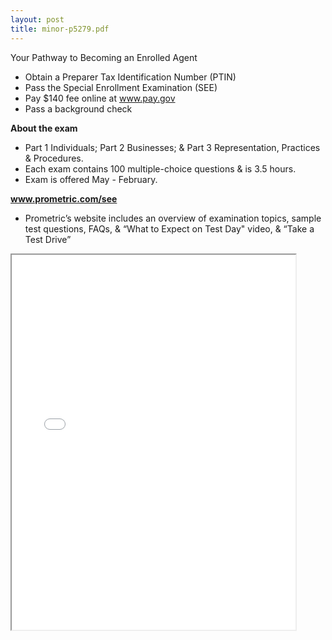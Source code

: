 ```yaml
---
layout: post
title: minor-p5279.pdf
--- 
```


Your Pathway to Becoming an Enrolled Agent

- Obtain a Preparer Tax Identification Number (PTIN)
- Pass the Special Enrollment Examination (SEE)
- Pay $140 fee online at www.pay.gov
- Pass a background check

**About the exam**

- Part 1 Individuals; Part 2 Businesses; & Part 3 Representation, Practices & Procedures.
- Each exam contains 100 multiple-choice questions & is 3.5 hours.
- Exam is offered May - February.

**www.prometric.com/see**

- Prometric’s website includes an overview of examination topics, sample test questions, FAQs, & “What to Expect on Test Day" video, & “Take a Test Drive”


<div class="pdf-container">
    <iframe src="/irs.ea/assets/general/minor-p5279.pdf#zoom=FitH" height="600" width="90%" allowFullScreen="true">
    </iframe>
</div>
